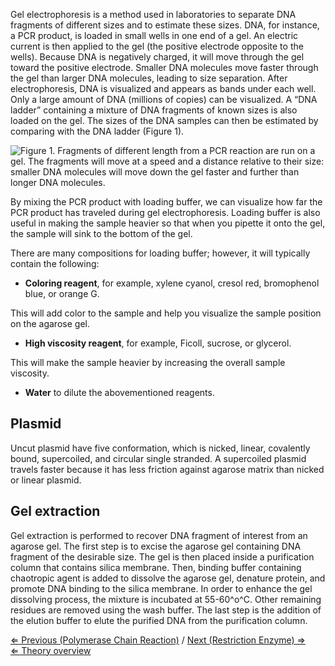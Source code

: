 Gel electrophoresis is a method used in laboratories to separate DNA
fragments of different sizes and to estimate these sizes. DNA, for
instance, a PCR product, is loaded in small wells in one end of a gel.
An electric current is then applied to the gel (the positive electrode
opposite to the wells). Because DNA is negatively charged, it will move
through the gel toward the positive electrode. Smaller DNA molecules
move faster through the gel than larger DNA molecules, leading to size
separation. After electrophoresis, DNA is visualized and appears as
bands under each well. Only a large amount of DNA (millions of copies)
can be visualized. A “DNA ladder” containing a mixture of DNA fragments
of known sizes is also loaded on the gel. The sizes of the DNA samples
can then be estimated by comparing with the DNA ladder (Figure 1).

![Figure 1. Fragments of different length from a PCR reaction are run on
a gel. The fragments will move at a speed and a distance relative to
their size: smaller DNA molecules will move down the gel faster and
further than longer DNA
molecules.](/wiki/Gelelektroforese.jpg "Figure 1. Fragments of different length from a PCR reaction are run on a gel. The fragments will move at a speed and a distance relative to their size: smaller DNA molecules will move down the gel faster and further than longer DNA molecules.")

By mixing the PCR product with loading buffer, we can visualize how far
the PCR product has traveled during gel electrophoresis. Loading buffer
is also useful in making the sample heavier so that when you pipette it
onto the gel, the sample will sink to the bottom of the gel.

There are many compositions for loading buffer; however, it will
typically contain the following:

-   **Coloring reagent**, for example, xylene cyanol, cresol red,
    bromophenol blue, or orange G.

This will add color to the sample and help you visualize the sample
position on the agarose gel.

-   **High viscosity reagent**, for example, Ficoll, sucrose, or
    glycerol.

This will make the sample heavier by increasing the overall sample
viscosity.

-   **Water** to dilute the abovementioned reagents.

Plasmid
-------

Uncut plasmid have five conformation, which is nicked, linear,
covalently bound, supercoiled, and circular single stranded. A
supercoiled plasmid travels faster because it has less friction against
agarose matrix than nicked or linear plasmid.

Gel extraction
--------------

Gel extraction is performed to recover DNA fragment of interest from an
agarose gel. The first step is to excise the agarose gel containing DNA
fragment of the desirable size. The gel is then placed inside a
purification column that contains silica membrane. Then, binding buffer
containing chaotropic agent is added to dissolve the agarose gel,
denature protein, and promote DNA binding to the silica membrane. In
order to enhance the gel dissolving process, the mixture is incubated at
55-60^o^C. Other remaining residues are removed using the wash buffer.
The last step is the addition of the elution buffer to elute the
purified DNA from the purification column.

[⇐ Previous (Polymerase Chain Reaction)](/wiki/PCR_MC "wikilink") / [Next
(Restriction Enzyme) ⇒](/wiki/Restriction_enzyme "wikilink")\
[⇐ Theory overview](/wiki/Molecular_Cloning "wikilink")

